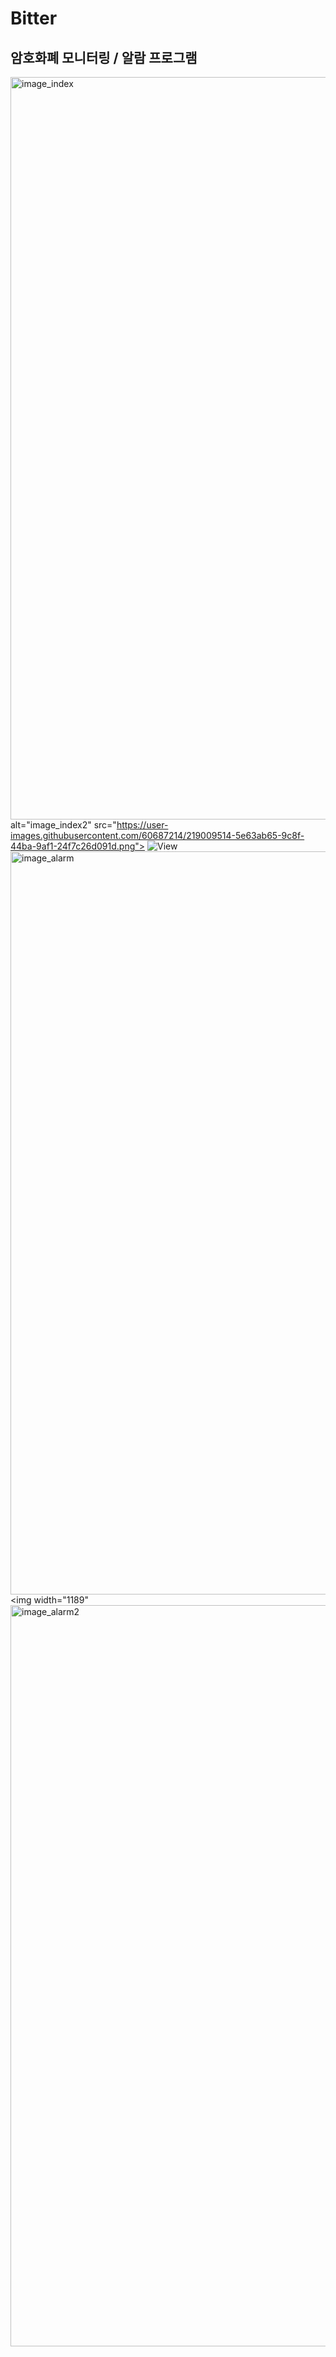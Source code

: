 <H1>Bitter</H1>
<H2>암호화폐 모니터링 / 알람 프로그램</H2>

<img width="1188" alt="image_index" src="https://user-images.githubusercontent.com/60687214/219009430-5e9e8133-e4ba-4b2e-b026-7ce5511fd9eb.png">alt="image_index2" src="https://user-images.githubusercontent.com/60687214/219009514-5e63ab65-9c8f-44ba-9af1-24f7c26d091d.png">
![View](https://user-images.githubusercontent.com/60687214/219009460-2a36c866-f55a-4a03-aab3-69331ecd80f2.gif)
<img width="1189" alt="image_alarm" src="https://user-images.githubusercontent.com/60687214/219009440-1e649156-01f6-4c20-b192-82555c5c1942.png"><img width="1189" 
<img width="1186" alt="image_alarm2" src="https://user-images.githubusercontent.com/60687214/219009520-015e03b5-98b8-432a-97d2-292279f1c96b.png">
